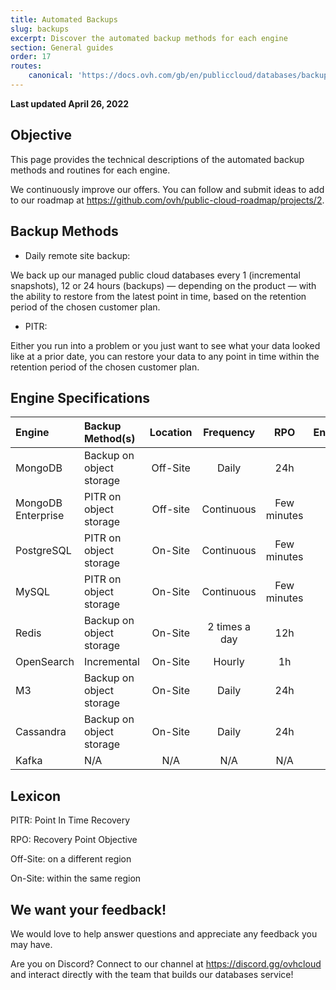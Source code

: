```yaml
---
title: Automated Backups
slug: backups
excerpt: Discover the automated backup methods for each engine
section: General guides
order: 17
routes:
    canonical: 'https://docs.ovh.com/gb/en/publiccloud/databases/backups'
---
```


**Last updated April 26, 2022**

## Objective

This page provides the technical descriptions of the automated backup methods and routines for each engine.

We continuously improve our offers. You can follow and submit ideas to add to our roadmap at <https://github.com/ovh/public-cloud-roadmap/projects/2>.

## Backup Methods

* Daily remote site backup:

We back up our managed public cloud databases every 1 (incremental snapshots), 12 or 24 hours (backups) — depending on the product — with the ability to restore from the latest point in time, based on the retention period of the chosen customer plan.

* PITR:

Either you run into a problem or you just want to see what your data looked like at a prior date, you can restore your data to any point in time within the retention period of the chosen customer plan.

## Engine Specifications

Engine | Backup Method(s) | Location | Frequency | RPO | Encrypted
:--- | :--- | :---: | :---: | :---: | :---:
MongoDB | Backup on object storage | Off-Site | Daily | 24h | Yes
MongoDB Enterprise | PITR on object storage | Off-site | Continuous | Few minutes | Yes
PostgreSQL | PITR on object storage | On-Site | Continuous | Few minutes | Yes
MySQL | PITR on object storage | On-Site | Continuous | Few minutes | Yes
Redis | Backup on object storage | On-Site | 2 times a day | 12h | Yes
OpenSearch | Incremental | On-Site | Hourly | 1h | Yes
M3 | Backup on object storage | On-Site | Daily | 24h | Yes
Cassandra | Backup on object storage | On-Site | Daily | 24h | Yes
Kafka | N/A | N/A | N/A | N/A | N/A

## Lexicon

PITR: Point In Time Recovery

RPO: Recovery Point Objective

Off-Site: on a different region

On-Site: within the same region

## We want your feedback!

We would love to help answer questions and appreciate any feedback you may have.

Are you on Discord? Connect to our channel at <https://discord.gg/ovhcloud> and interact directly with the team that builds our databases service!
